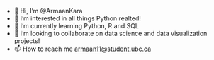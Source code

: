 - 👋 Hi, I’m @ArmaanKara
- 👀 I’m interested in all things Python realted!
- 🌱 I’m currently learning Python, R and SQL
- 💞️ I’m looking to collaborate on data science and data visualization projects!
- 📫 How to reach me armaan11@student.ubc.ca

<!---
ArmaanKara/ArmaanKara is a ✨ special ✨ repository because its `README.md` (this file) appears on your GitHub profile.
You can click the Preview link to take a look at your changes.
--->
